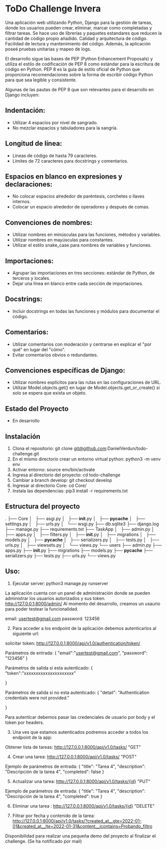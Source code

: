 
# ToDo Challenge Invera

Una aplicación web utilizando Python, Django para la gestión de tareas, donde los usuarios pueden crear, eliminar, marcar como completadas y filtrar tareas. Se hace uso de librerías y paquetes estandares que reducen la cantidad de código propio añadido. Calidad y arquitectura de código. Facilidad de lectura y mantenimiento del código. Además, la aplicación poseé pruebas unitarias y mapeo de logs.

El desarrollo sigue las bases de PEP (Python Enhancement Proposals) y utiliza el estilo de codificación de PEP 8 como estándar para la escritura de código en Python. PEP 8 es la guía de estilo oficial de Python que proporciona recomendaciones sobre la forma de escribir código Python para que sea legible y consistente.

Algunas de las pautas de PEP 8 que son relevantes para el desarrollo en Django incluyen:

## Indentación:

  - Utilizar 4 espacios por nivel de sangrado.
  - No mezclar espacios y tabuladores para la sangría.

## Longitud de línea:

  - Líneas de código de hasta 79 caracteres.
  - Límites de 72 caracteres para docstrings y comentarios.

## Espacios en blanco en expresiones y declaraciones:

  - No colocar espacios alrededor de paréntesis, corchetes o llaves internos.
  - Colocar un espacio alrededor de operadores y después de comas.

## Convenciones de nombres:

  - Utilizar nombres en minúsculas para las funciones, métodos y variables.
  - Utilizar nombres en mayúsculas para constantes.
  - Utilizar el estilo snake_case para nombres de variables y funciones.

## Importaciones:

  - Agrupar las importaciones en tres secciones: estándar de Python, de terceros y locales.
  - Dejar una línea en blanco entre cada sección de importaciones.

## Docstrings:

  - Incluir docstrings en todas las funciones y módulos para documentar el código.

## Comentarios:

  - Utilizar comentarios con moderación y centrarse en explicar el "por qué" en lugar del "cómo".
  - Evitar comentarios obvios o redundantes.

## Convenciones específicas de Django:

  - Utilizar nombres explícitos para las rutas en las configuraciones de URL.
  - Utilizar Model.objects.get() en lugar de Model.objects.get_or_create() si solo se espera que exista un objeto.  


## Estado del Proyecto

  - En desarrollo
 

## Instalación

  1. Clona el repositorio: git clone git@github.com:DanielVerdun/todo-challenge.git
  2. En el mismo directorio crear un entorno virtual python: python3 -m venv env
  3. Activar entorno: source env/bin/activate
  4. Ingresa al directorio del proyecto: cd todo-challenge
  5. Cambiar a branch develop: git checkout develop
  6. Ingresar al directorio Core: cd Core/
  7. Instala las dependencias: pip3 install -r requirements.txt

## Estructura del proyecto
  .
  ├── Core
  │   ├── asgi.py
  │   ├── __init__.py
  │   ├── __pycache__
  │   ├── settings.py
  │   ├── urls.py
  │   └── wsgi.py
  ├── db.sqlite3
  ├── django.log
  ├── manage.py
  ├── requirements.txt
  ├── TaskApp
  │   ├── admin.py
  │   ├── apps.py
  │   ├── filters.py
  │   ├── __init__.py
  │   ├── migrations
  │   ├── models.py
  │   ├── __pycache__
  │   ├── serializers.py
  │   ├── tests.py
  │   ├── urls.py
  │   ├── viewsets.py
  │   └── views.py
  └── users
      ├── admin.py
      ├── apps.py
      ├── __init__.py
      ├── migrations
      ├── models.py
      ├── __pycache__
      ├── serializers.py
      ├── tests.py
      ├── urls.py
      └── views.py



## Uso:

  1. Ejecutar server: python3 manage.py runserver

  La aplicación cuenta con un panel de administración donde se pueden administrar los usuarios autorizados y sus token. 
  http://127.0.0.1:8000/admin/
  Al momento del desarrollo, creamos un usaurio para poder testear la funcionalidad.

  email: usertest@gmail.com
  password: 123456

  2. Para acceder a los endpoint de la aplicación debemos autenticarlos al siguiente url:
  
  solicitar token: http://127.0.0.1:8000/api/v1.0/authentication/token/
  
  Parámetros de entrada: 
  {
        "email":"usertest@gmail.com",
        "password": "123456"
  }
  
  Parámetros de salida si esta autenticado:
  {
    "token":"xxxxxxxxxxxxxxxxxxxxx"
  
  }
  
  
  Parámetros de salida si no esta autenticado:
  {
     "detail": "Authentication credentials were not provided."
  
  }
  
  Para autenticar debemos pasar las credenciales de usuario por body y el token por headers.

  3. Una ves que estamos autenticados podremos acceder a todos los endpoint de la app:
  
  Obtener lista de tareas: http://127.0.0.1:8000/api/v1.0/tasks/  "GET"
  
  
  4. Crear una tarea: http://127.0.0.1:8000/api/v1.0/tasks/   "POST"
  
  Ejemplo de parámetros de entrada: 
  {
      "title": "Tarea 4",
      "description": "Descripción de la tarea 4",
      "completed": false
  }


  5. Actualizar una tarea: http://127.0.0.1:8000/api/v1.0/tasks/{id} "PUT"
  
  Ejemplo de parámetros de entrada: 
  {
      "title": "Tarea 4",
      "description": "Descripción de la tarea 4",
      "completed": true
  }
  
  6. Eliminar una tarea : http://127.0.0.1:8000/api/v1.0/tasks/{id} "DELETE"
  
  
  7. Filtrar por fecha y contenido de la tarea:
  http://127.0.0.1:8000/api/v1.0/tasks/?created_at__gte=2022-01-01&created_at__lte=2022-01-31&content__icontains=Probando_filtro
 
	
Disponibilidad para realizar una pequeña demo del proyecto al finalizar el challenge. (Se ha notificado por mail)
